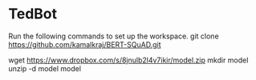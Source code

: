 # TedBot

Run the following commands to set up the workspace.
git clone https://github.com/kamalkraj/BERT-SQuAD.git

wget https://www.dropbox.com/s/8jnulb2l4v7ikir/model.zip
mkdir model
unzip -d model model
